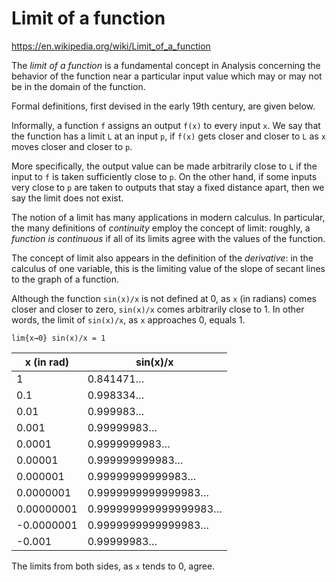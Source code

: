 # Limit of a function

https://en.wikipedia.org/wiki/Limit_of_a_function

The *limit of a function* is a fundamental concept in Analysis concerning the behavior of the function near a particular input value which may or may not be in the domain of the function.

Formal definitions, first devised in the early 19th century, are given below.

Informally, a function `f` assigns an output `f(x)` to every input `x`. We say that the function has a limit `L` at an input `p`, if `f(x)` gets closer and closer to `L` as `x` moves closer and closer to `p`.

More specifically, the output value can be made arbitrarily close to `L` if the input to `f` is taken sufficiently close to `p`. On the other hand, if some inputs very close to `p` are taken to outputs that stay a fixed distance apart, then we say the limit does not exist.

The notion of a limit has many applications in modern calculus. In particular, the many definitions of *continuity* employ the concept of limit: roughly, a *function is continuous* if all of its limits agree with the values of the function.

The concept of limit also appears in the definition of the *derivative*: in the calculus of one variable, this is the limiting value of the slope of secant lines to the graph of a function.

Although the function `⁠sin(x)/x` is not defined at 0, as `x` (in radians) comes closer and closer to zero, ⁠`sin(x)/x`⁠ comes arbitrarily close to 1. In other words, the limit of ⁠`sin(x)/x`,⁠ as `x` approaches 0, equals 1.

    lim{x→0} sin(x)/x = 1

x (in rad) | sin(x)/x
-----------|---------------------
1          | 0.841471…
0.1        | 0.998334…
0.01       | 0.999983…
0.001      | 0.99999983…
0.0001     | 0.9999999983…
0.00001    | 0.999999999983…
0.000001   | 0.99999999999983…
0.0000001  | 0.9999999999999983…
0.00000001 | 0.999999999999999983…
-0.0000001 | 0.9999999999999983…
-0.001     | 0.99999983…

The limits from both sides, as `x` tends to 0, agree.
